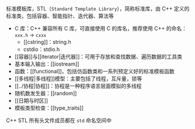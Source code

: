 标准模板库，STL（`Standard Template Library`），简称标准库，由 C++ 定义的标准类，包括容器、智能指针、迭代器、算法等

* C 库：C++ 兼容所有 C 库，可直接使用 C 的库名，推荐使用 C++ 的命名：`xxx.h` -> `cxxx`
    * [[cstring]]：string.h
    * cstdio：stdio.h
* [[容器]]与[[iterator|迭代器]]：可用于存放和查找数据、遍历数据的工具类
* 基本输入输出：[[iostream]]
* 函数：[[functional]]，包括仿函数类和一系列预定义好的标准模板函数
* [[多线程|多线程]]模型：主要包括了线程，互斥量，锁等
* [[../协程|协程]]：协程是一种程序语言层面模拟的多线程
* 随机数发生器：[[random]]
* [[日期与时区]]
* 模板类型检查：[[type_traits]]

C++ STL 所有头文件成员都在 `std` 命名空间中

‍
